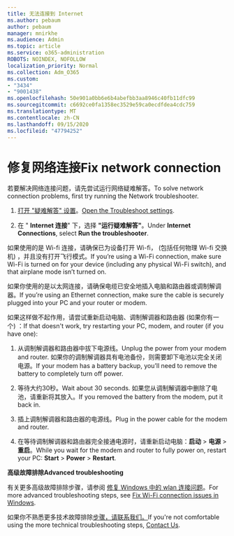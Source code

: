 ```yaml
---
title: 无法连接到 Internet
ms.author: pebaum
author: pebaum
manager: mnirkhe
ms.audience: Admin
ms.topic: article
ms.service: o365-administration
ROBOTS: NOINDEX, NOFOLLOW
localization_priority: Normal
ms.collection: Adm_O365
ms.custom:
- "3434"
- "9001438"
ms.openlocfilehash: 50e901a0bb6e6b4abefbb3aa8946c40fb11dfc99
ms.sourcegitcommit: c6692ce0fa1358ec3529e59ca0ecdfdea4cdc759
ms.translationtype: MT
ms.contentlocale: zh-CN
ms.lasthandoff: 09/15/2020
ms.locfileid: "47794252"
---
```

# <a name="fix-network-connection"></a><span data-ttu-id="2ed8c-102">修复网络连接</span><span class="sxs-lookup"><span data-stu-id="2ed8c-102">Fix network connection</span></span>

<span data-ttu-id="2ed8c-103">若要解决网络连接问题，请先尝试运行网络疑难解答。</span><span class="sxs-lookup"><span data-stu-id="2ed8c-103">To solve network connection problems, first try running the Network troubleshooter.</span></span> 

1. <span data-ttu-id="2ed8c-104">[打开 "疑难解答" 设置](ms-settings:troubleshoot)。</span><span class="sxs-lookup"><span data-stu-id="2ed8c-104">[Open the Troubleshoot settings](ms-settings:troubleshoot).</span></span>

2. <span data-ttu-id="2ed8c-105">在 " **Internet 连接**" 下，选择 **"运行疑难解答"**。</span><span class="sxs-lookup"><span data-stu-id="2ed8c-105">Under **Internet Connections**, select **Run the troubleshooter**.</span></span>

<span data-ttu-id="2ed8c-106">如果使用的是 Wi-fi 连接，请确保已为设备打开 Wi-fi， (包括任何物理 Wi-fi 交换机) ，并且没有打开飞行模式。</span><span class="sxs-lookup"><span data-stu-id="2ed8c-106">If you’re using a Wi-Fi connection, make sure Wi-Fi is turned on for your device (including any physical Wi-Fi switch), and that airplane mode isn’t turned on.</span></span>

<span data-ttu-id="2ed8c-107">如果你使用的是以太网连接，请确保电缆已安全地插入电脑和路由器或调制解调器。</span><span class="sxs-lookup"><span data-stu-id="2ed8c-107">If you’re using an Ethernet connection, make sure the cable is securely plugged into your PC and your router or modem.</span></span>

<span data-ttu-id="2ed8c-108">如果这样做不起作用，请尝试重新启动电脑、调制解调器和路由器 (如果你有一个) ：</span><span class="sxs-lookup"><span data-stu-id="2ed8c-108">If that doesn't work, try restarting your PC, modem, and router (if you have one):</span></span>

1. <span data-ttu-id="2ed8c-109">从调制解调器和路由器中拔下电源线。</span><span class="sxs-lookup"><span data-stu-id="2ed8c-109">Unplug the power from your modem and router.</span></span> <span data-ttu-id="2ed8c-110">如果你的调制解调器具有电池备份，则需要卸下电池以完全关闭电源。</span><span class="sxs-lookup"><span data-stu-id="2ed8c-110">If your modem has a battery backup, you’ll need to remove the battery to completely turn off power.</span></span>

2. <span data-ttu-id="2ed8c-111">等待大约30秒。</span><span class="sxs-lookup"><span data-stu-id="2ed8c-111">Wait about 30 seconds.</span></span> <span data-ttu-id="2ed8c-112">如果您从调制解调器中删除了电池，请重新将其放入。</span><span class="sxs-lookup"><span data-stu-id="2ed8c-112">If you removed the battery from the modem, put it back in.</span></span>

3. <span data-ttu-id="2ed8c-113">插上调制解调器和路由器的电源线。</span><span class="sxs-lookup"><span data-stu-id="2ed8c-113">Plug in the power cable for the modem and router.</span></span>

4. <span data-ttu-id="2ed8c-114">在等待调制解调器和路由器完全接通电源时，请重新启动电脑：**启动**  >  **电源**  >  **重启**。</span><span class="sxs-lookup"><span data-stu-id="2ed8c-114">While you wait for the modem and router to fully power on, restart your PC: **Start** > **Power** > **Restart**.</span></span>

<span data-ttu-id="2ed8c-115">**高级故障排除**</span><span class="sxs-lookup"><span data-stu-id="2ed8c-115">**Advanced troubleshooting**</span></span>

<span data-ttu-id="2ed8c-116">有关更多高级故障排除步骤，请参阅 [修复 Windows 中的 wlan 连接问题](https://support.microsoft.com/help/10741?ocid=SMC10741%2F)。</span><span class="sxs-lookup"><span data-stu-id="2ed8c-116">For more advanced troubleshooting steps, see [Fix Wi-Fi connection issues in Windows](https://support.microsoft.com/help/10741?ocid=SMC10741%2F).</span></span> 

<span data-ttu-id="2ed8c-117">如果你不熟悉更多技术故障排除[步骤，请联系我们。](https://support.microsoft.com/contactus)</span><span class="sxs-lookup"><span data-stu-id="2ed8c-117">If you're not comfortable using the more technical troubleshooting steps, [Contact Us](https://support.microsoft.com/contactus).</span></span>
